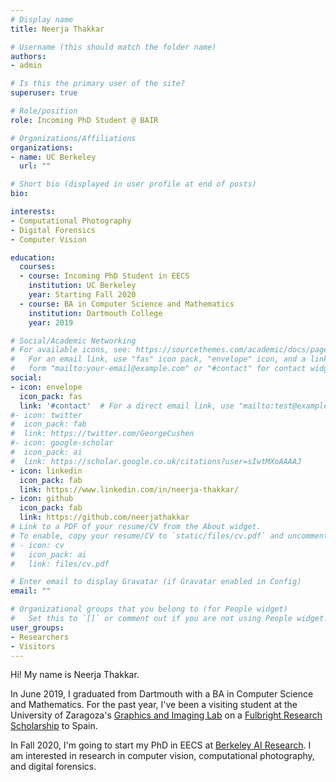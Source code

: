 ```yaml
---
# Display name
title: Neerja Thakkar

# Username (this should match the folder name)
authors:
- admin

# Is this the primary user of the site?
superuser: true

# Role/position
role: Incoming PhD Student @ BAIR

# Organizations/Affiliations
organizations:
- name: UC Berkeley
  url: ""

# Short bio (displayed in user profile at end of posts)
bio: 

interests:
- Computational Photography
- Digital Forensics
- Computer Vision

education:
  courses:
  - course: Incoming PhD Student in EECS
    institution: UC Berkeley
    year: Starting Fall 2020
  - course: BA in Computer Science and Mathematics
    institution: Dartmouth College
    year: 2019

# Social/Academic Networking
# For available icons, see: https://sourcethemes.com/academic/docs/page-builder/#icons
#   For an email link, use "fas" icon pack, "envelope" icon, and a link in the
#   form "mailto:your-email@example.com" or "#contact" for contact widget.
social:
- icon: envelope
  icon_pack: fas
  link: '#contact'  # For a direct email link, use "mailto:test@example.org".
#- icon: twitter
#  icon_pack: fab
#  link: https://twitter.com/GeorgeCushen
#- icon: google-scholar
#  icon_pack: ai
#  link: https://scholar.google.co.uk/citations?user=sIwtMXoAAAAJ
- icon: linkedin
  icon_pack: fab
  link: https://www.linkedin.com/in/neerja-thakkar/
- icon: github
  icon_pack: fab
  link: https://github.com/neerjathakkar
# Link to a PDF of your resume/CV from the About widget.
# To enable, copy your resume/CV to `static/files/cv.pdf` and uncomment the lines below.
# - icon: cv
#   icon_pack: ai
#   link: files/cv.pdf

# Enter email to display Gravatar (if Gravatar enabled in Config)
email: ""

# Organizational groups that you belong to (for People widget)
#   Set this to `[]` or comment out if you are not using People widget.
user_groups:
- Researchers 
- Visitors
---
```


Hi! My name is Neerja Thakkar.

In June 2019, I graduated from Dartmouth with a BA in Computer Science and Mathematics. For the past year, I've been a visiting student at the University of Zaragoza's [Graphics and Imaging Lab](http://neerja.me/graphics.unizar.es) on a [Fulbright Research Scholarship](https://fulbright.es/) to Spain.

In Fall 2020, I'm going to start my PhD in EECS at [Berkeley AI Research](https://bair.berkeley.edu/). I am interested in research in computer vision, computational photography, and digital forensics.
